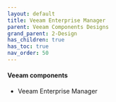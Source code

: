 ```yaml
---
layout: default
title: Veeam Enterprise Manager
parent: Veeam Components Designs
grand_parent: 2-Design
has_children: true
has_toc: true
nav_order: 50
---
```



#### Veeam components

* Veeam Enterprise Manager
